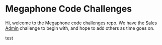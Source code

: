 # Megaphone Code Challenges

Hi, welcome to the Megaphone code challenges repo. We have the [Sales Admin](https://github.com/panoplymedia/challenges/tree/master/sales_admin) challenge to begin with, and hope to add others as time goes on.

test